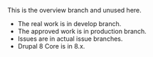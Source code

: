 This is the overview branch and unused here.

* The real work is in develop branch.
* The approved work is in production branch.
* Issues are in actual issue branches.
* Drupal 8 Core is in 8.x.
